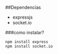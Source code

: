 ##Dependencias

- expressjs
- socket.io

###como instalar?
```
npm install express
npm install socket.io
```
